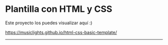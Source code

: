 # Plantilla con HTML y CSS

Este proyecto los puedes visualizar aquí :)

https://musiclights.github.io/html-css-basic-template/

*************************************************************************************************************************************************************************
